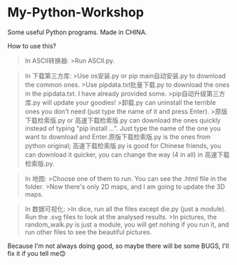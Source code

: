 # My-Python-Workshop
Some useful Python programs.
Made in CHINA.

How to use this?

>In ASCII转换器:
		>Run ASCII.py.

>In 下载第三方库:
		>Use os安装.py or pip main自动安装.py to download the common ones.
		>Use pipdata.txt批量下载.py to download the ones in the pipdata.txt. I have already provided some.
		>pip自动升级第三方库.py will update your goodies!
		>卸载.py can uninstall the terrible ones you don't need (just type the name of it and press Enter).
		>原版下载检索版.py or 高速下载检索版.py can download the ones quickly instead of typing "pip install ...". Just type the name of the one you want to download and Enter.原版下载检索版.py is the ones from python original; 高速下载检索版.py is good for Chinese friends, you can download it quicker, you can change the way (4 in all) in 高速下载检索版.py.

>In 地图:
	>Choose one of them to run. You can see the .html file in the folder.
	>Now there's only 2D maps, and I am going to update the 3D maps.

>In 数据可视化:
		>In dice, run all the files except die.py (just a module). Run the .svg files to look at the analysed results.
		>In pictures, the random_walk.py is just a module, you will get nohing if you run it, and run other files to see the beautiful pictures.

Because I'm not always doing good, so maybe there will be some BUGS, I'll fix it if you tell me😊
